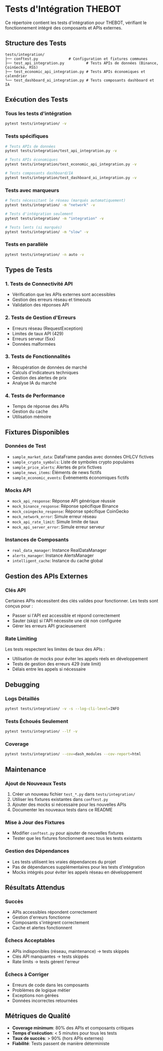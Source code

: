 # Tests d'Intégration THEBOT

Ce répertoire contient les tests d'intégration pour THEBOT, vérifiant le fonctionnement intégré des composants et APIs externes.

## Structure des Tests

```
tests/integration/
├── conftest.py              # Configuration et fixtures communes
├── test_api_integration.py          # Tests APIs de données (Binance, CoinGecko, RSS)
├── test_economic_api_integration.py # Tests APIs économiques et calendrier
└── test_dashboard_ai_integration.py # Tests composants dashboard et IA
```

## Exécution des Tests

### Tous les tests d'intégration
```bash
pytest tests/integration/ -v
```

### Tests spécifiques
```bash
# Tests APIs de données
pytest tests/integration/test_api_integration.py -v

# Tests APIs économiques
pytest tests/integration/test_economic_api_integration.py -v

# Tests composants dashboard/IA
pytest tests/integration/test_dashboard_ai_integration.py -v
```

### Tests avec marqueurs
```bash
# Tests nécessitant le réseau (marqués automatiquement)
pytest tests/integration/ -m "network" -v

# Tests d'intégration seulement
pytest tests/integration/ -m "integration" -v

# Tests lents (si marqués)
pytest tests/integration/ -m "slow" -v
```

### Tests en parallèle
```bash
pytest tests/integration/ -n auto -v
```

## Types de Tests

### 1. Tests de Connectivité API
- Vérification que les APIs externes sont accessibles
- Gestion des erreurs réseau et timeouts
- Validation des réponses API

### 2. Tests de Gestion d'Erreurs
- Erreurs réseau (RequestException)
- Limites de taux API (429)
- Erreurs serveur (5xx)
- Données malformées

### 3. Tests de Fonctionnalités
- Récupération de données de marché
- Calculs d'indicateurs techniques
- Gestion des alertes de prix
- Analyse IA du marché

### 4. Tests de Performance
- Temps de réponse des APIs
- Gestion du cache
- Utilisation mémoire

## Fixtures Disponibles

### Données de Test
- `sample_market_data`: DataFrame pandas avec données OHLCV fictives
- `sample_crypto_symbols`: Liste de symboles crypto populaires
- `sample_price_alerts`: Alertes de prix fictives
- `sample_news_items`: Éléments de news fictifs
- `sample_economic_events`: Événements économiques fictifs

### Mocks API
- `mock_api_response`: Réponse API générique réussie
- `mock_binance_response`: Réponse spécifique Binance
- `mock_coingecko_response`: Réponse spécifique CoinGecko
- `mock_network_error`: Simule erreur réseau
- `mock_api_rate_limit`: Simule limite de taux
- `mock_api_server_error`: Simule erreur serveur

### Instances de Composants
- `real_data_manager`: Instance RealDataManager
- `alerts_manager`: Instance AlertsManager
- `intelligent_cache`: Instance du cache global

## Gestion des APIs Externes

### Clés API
Certaines APIs nécessitent des clés valides pour fonctionner. Les tests sont conçus pour :
- Passer si l'API est accessible et répond correctement
- Sauter (skip) si l'API nécessite une clé non configurée
- Gérer les erreurs API gracieusement

### Rate Limiting
Les tests respectent les limites de taux des APIs :
- Utilisation de mocks pour éviter les appels réels en développement
- Tests de gestion des erreurs 429 (rate limit)
- Délais entre les appels si nécessaire

## Debugging

### Logs Détaillés
```bash
pytest tests/integration/ -v -s --log-cli-level=INFO
```

### Tests Échoués Seulement
```bash
pytest tests/integration/ --lf -v
```

### Coverage
```bash
pytest tests/integration/ --cov=dash_modules --cov-report=html
```

## Maintenance

### Ajout de Nouveaux Tests
1. Créer un nouveau fichier `test_*.py` dans `tests/integration/`
2. Utiliser les fixtures existantes dans `conftest.py`
3. Ajouter des mocks si nécessaire pour les nouvelles APIs
4. Documenter les nouveaux tests dans ce README

### Mise à Jour des Fixtures
- Modifier `conftest.py` pour ajouter de nouvelles fixtures
- Tester que les fixtures fonctionnent avec tous les tests existants

### Gestion des Dépendances
- Les tests utilisent les vraies dépendances du projet
- Pas de dépendances supplémentaires pour les tests d'intégration
- Mocks intégrés pour éviter les appels réseau en développement

## Résultats Attendus

### Succès
- APIs accessibles répondent correctement
- Gestion d'erreurs fonctionne
- Composants s'intègrent correctement
- Cache et alertes fonctionnent

### Échecs Acceptables
- APIs indisponibles (réseau, maintenance) → tests skippés
- Clés API manquantes → tests skippés
- Rate limits → tests gèrent l'erreur

### Échecs à Corriger
- Erreurs de code dans les composants
- Problèmes de logique métier
- Exceptions non gérées
- Données incorrectes retournées

## Métriques de Qualité

- **Coverage minimum**: 80% des APIs et composants critiques
- **Temps d'exécution**: < 5 minutes pour tous les tests
- **Taux de succès**: > 90% (hors APIs externes)
- **Fiabilité**: Tests passent de manière déterministe